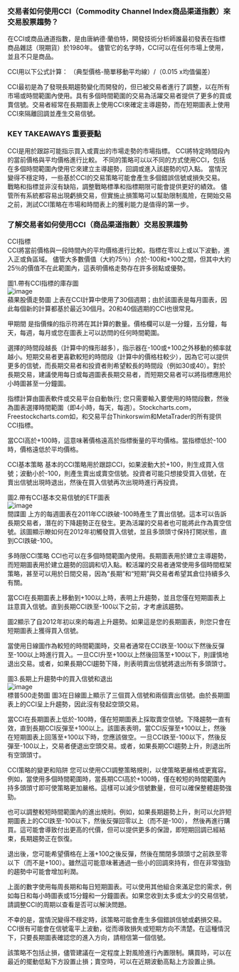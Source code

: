 ### 交易者如何使用CCI（Commodity Channel Index商品渠道指數）來交易股票趨勢？   

在CCI或商品通道指數，是由唐納德·蘭伯特，開發技術分析師誰最初發表在指標商品雜誌（現期貨）於1980年。
儘管它的名字時，CCI可以在任何市場上使用，並且不只是商品。


CCI用以下公式計算：
（典型價格-簡單移動平均線）/（0.015 x均值偏差）

CCI最初是為了發現長期趨勢變化而開發的，但已被交易者進行了調整，以在所有市場或時間範圍內使用。具有多個時間範圍的交易為活躍交易者提供了更多的買或賣信號。交易者經常在長期圖表上使用CCI來確定主導趨勢，而在短期圖表上使用CCI來隔離回調並產生交易信號。

### KEY TAKEAWAYS 重要要點  
CCI是用於跟踪可能指示買入或賣出的市場走勢的市場指標。
CCI將特定時間段內的當前價格與平均價格進行比較。
不同的策略可以以不同的方式使用CCI，包括在多個時間範圍內使用它來建立主導趨勢，回調或進入該趨勢的切入點。
當情況變得不穩定時，一些基於CCI的交易策略可能會產生多個錯誤信號或損失交易。
戰略和指標並非沒有缺陷，調整戰略標準和指標期限可能會提供更好的績效。
儘管所有系統都容易出現虧損交易，但實施止損策略可以幫助限制風險，在開始交易之前，測試CCI策略在市場和時間表上的獲利能力是值得的第一步。

### 了解交易者如何使用CCI（商品渠道指數）交易股票趨勢  
CCI指標  
CCI將當前價格與一段時間內的平均價格進行比較。指標在零以上或以下波動，進入正或負區域。
儘管大多數價值（大約75％）介於-100和+100之間，但其中大約25％的價值不在此範圍內，這表明價格走勢存在許多弱點或優勢。


圖1.帶有CCI指標的庫存圖  
 ![image](https://www.investopedia.com/thmb/iSLwzQ1jJKPq9HaYpxH7s4cq8OA=/520x0/filters:no_upscale():max_bytes(150000):strip_icc():format(webp)/cci-1-5bfd935ac9e77c0026721705)  
蘋果股價走勢圖
上表在CCI計算中使用了30個週期；由於該圖表是每月圖表，因此每個新的計算都基於最近30個月。20和40個週期的CCI也很常見。

甲期間 是指價條的指示符將在其計算的數量。價格欄可以是一分鐘，五分鐘，每天，每週，每月或您在圖表上可以訪問的任何時間範圍。 

選擇的時間段越長（計算中的條形越多），指示器在-100或+100之外移動的頻率就越小。短期交易者更喜歡較短的時間段（計算中的價格柱較少），因為它可以提供更多的信號，而長期交易者和投資者則希望較長的時間段（例如30或40）。對於長期交易，建議使用每日或每週圖表長期交易者，而短期交易者可以將指標應用於小時圖甚至一分鐘圖。

指標計算由圖表軟件或交易平台自動執行; 您只需要輸入要使用的時間段數，然後為圖表選擇時間範圍（即4小時，每天，每週）。Stockcharts.com，Freestockcharts.com如，和交易平台Thinkorswim和MetaTrader的所有提供CCI指標。

當CCI高於+100時，這意味著價格遠高於指標衡量的平均價格。當指標低於-100時，價格遠低於平均價格。

CCI基本策略
基本的CCI策略用於跟踪CCI，如果波動大於+100，則生成買入信號；波動小於-100，則產生賣出或賣空信號。投資者可能只想接受買入信號，在賣出信號出現時退出，然後在買入信號再次出現時進行再投資。

圖2.帶有CCI基本交易信號的ETF圖表  
 ![image](https://www.investopedia.com/thmb/thu8pYs_bACirDPKwcM0y1EzmYY=/517x0/filters:no_upscale():max_bytes(150000):strip_icc():format(webp)/cci-2-5bfd935f46e0fb002642efc8)  
間諜圖
上方的每週圖表在2011年CCI跌破-100時產生了賣出信號。這本可以告訴長期交易者，潛在的下降趨勢正在發生。更為活躍的交易者也可能將此作為賣空信號。該圖顯示瞭如何在2012年初觸發買入信號，並且多頭頭寸保持打開狀態，直到CCI跌破-100。

多時限CCI策略
CCI也可以在多個時間範圍內使用。長期圖表用於建立主導趨勢，而短期圖表用於建立趨勢的回調和切入點。較活躍的交易者通常使用多個時間框架策略，甚至可以用於日間交易，因為“長期”和“短期”與交易者希望其倉位持續多久有關。

當CCI在長期圖表上移動到+100以上時，表明上升趨勢，並且您僅在短期圖表上註意買入信號。直到長期CCI跌至-100以下之前，才考慮該趨勢。

圖2顯示了自2012年初以來的每週上升趨勢。如果這是您的長期圖表，則您只會在短期圖表上獲得買入信號。

當使用日線圖作為較短的時間範圍時，交易者通常在CCI跌至-100以下然後反彈至-100以上時進行買入。一旦CCI升至+100以上然後回落至+100以下，則謹慎地退出交易。或者，如果長期CCI趨勢下降，則表明賣出信號將退出所有多頭頭寸。

圖3.長期上升趨勢中的買入信號和退出  
![image](https://www.investopedia.com/thmb/rYfUkzmezvWwmq591dj10qdXV3o=/519x0/filters:no_upscale():max_bytes(150000):strip_icc():format(webp)/cci-3_0-5bfd935cc9e77c0051d1943f)    
標普500走勢圖
圖3在日線圖上顯示了三個買入信號和兩個賣出信號。由於長期圖表上的CCI呈上升趨勢，因此沒有發起空頭交易。

當CCI在長期圖表上低於-100時，僅在短期圖表上採取賣空信號。下降趨勢一直有效，直到長期CCI反彈至+100以上。該圖表表明，當CCI反彈至+100以上，然後在短期圖表上回落至+100以下時，您應該做空。一旦CCI跌至-100以下，然後反彈至-100以上，交易者便退出空頭交易。或者，如果長期CCI趨勢上升，則退出所有空頭頭寸。

CCI策略的變更和陷阱
您可以使用CCI調整策略規則，以使策略更嚴格或更寬容。例如，當使用多個時間範圍時，當長期CCI高於+100時，僅在較短的時間範圍內持多頭頭寸即可使策略更加嚴格。這樣可以減少信號數量，但可以確保整體趨勢強勁。

也可以調整較短時間範圍內的進出規則。例如，如果長期趨勢上升，則可以允許短期圖表上的CCI跌至-100以下，然後反彈回零以上（而不是-100）， 然後再進行購買。這可能會導致付出更高的代價，但可以提供更多的保證，即短期回調已經結束，長期趨勢正在恢復。

退出後，您可能希望價格在上漲+100之後反彈，然後在關閉多頭頭寸之前跌至零以下（而不是+100）。雖然這可能意味著通過一些小的回調來持有，但在非常強勁的趨勢中可能會增加利潤。

上面的數字使用每周長期和每日短期圖表。可以使用其他組合來滿足您的需求，例如每日和每小時圖表或15分鐘和一分鐘圖表。如果您收到太多或太少的交易信號，請調整CCI的周期以查看是否可以解決問題。

不幸的是，當情況變得不穩定時，該策略可能會產生多個錯誤信號或虧損交易。CCI很有可能會在信號電平上波動，從而導致損失或短期方向不清楚。在這種情況下，只要長期圖表確認您的進入方向，請相信第一個信號。

該策略不包括止損，儘管建議在一定程度上對風險進行內置限制。購買時，可以在最近的擺動低點下方設置止損；賣空時，可以在近期波動高點上方設置止損。
